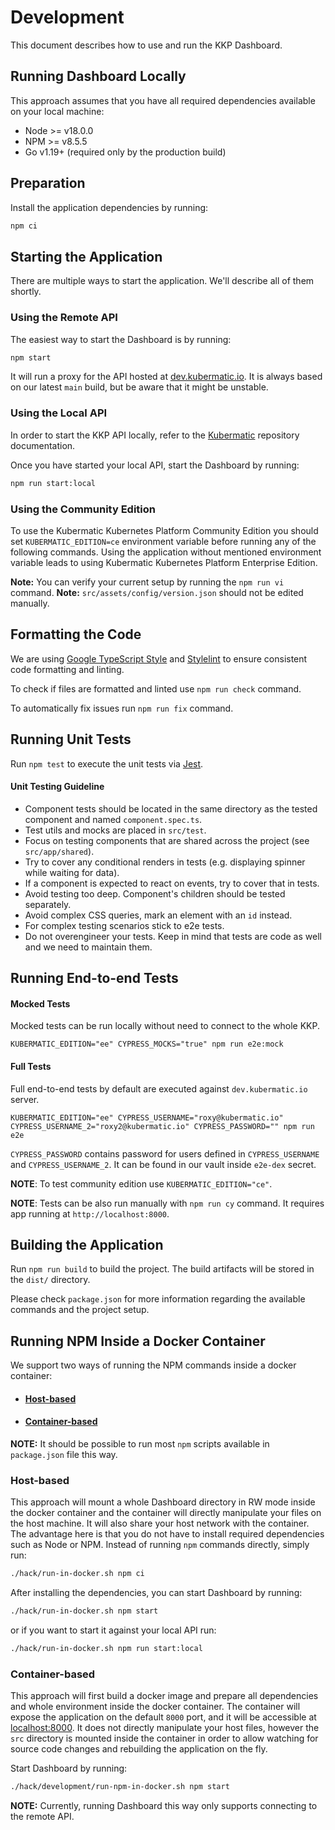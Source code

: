 # Development

This document describes how to use and run the KKP Dashboard.

## Running Dashboard Locally

This approach assumes that you have all required dependencies available on your local machine:

- Node >= v18.0.0
- NPM >= v8.5.5
- Go v1.19+ (required only by the production build)

## Preparation

Install the application dependencies by running:

```bash
npm ci
```

## Starting the Application

There are multiple ways to start the application. We'll describe all of them shortly.

### Using the Remote API

The easiest way to start the Dashboard is by running:

```bash
npm start
```

It will run a proxy for the API hosted at [dev.kubermatic.io](https://dev.kubermatic.io).
It is always based on our latest `main` build, but be aware that it might be unstable.

### Using the Local API

In order to start the KKP API locally, refer to the [Kubermatic](https://github.com/kubermatic/kubermatic) repository
documentation.

Once you have started your local API, start the Dashboard by running:

```bash
npm run start:local
```

### Using the Community Edition

To use the Kubermatic Kubernetes Platform Community Edition you should set `KUBERMATIC_EDITION=ce`
environment variable before running any of the following commands. Using the application without
mentioned environment variable leads to using Kubermatic Kubernetes Platform Enterprise Edition.

**Note:** You can verify your current setup by running the `npm run vi` command.
**Note:** `src/assets/config/version.json` should not be edited manually.

## Formatting the Code

We are using [Google TypeScript Style](https://github.com/google/ts-style) and
[Stylelint](https://github.com/stylelint/stylelint) to ensure consistent code formatting and linting.

To check if files are formatted and linted use `npm run check` command.

To automatically fix issues run `npm run fix` command.

## Running Unit Tests

Run `npm test` to execute the unit tests via [Jest](https://jestjs.io/).

#### Unit Testing Guideline
- Component tests should be located in the same directory as the tested component and named `component.spec.ts`.
- Test utils and mocks are placed in `src/test`.
- Focus on testing components that are shared across the project (see `src/app/shared`).
- Try to cover any conditional renders in tests (e.g. displaying spinner while waiting for data).
- If a component is expected to react on events, try to cover that in tests.
- Avoid testing too deep. Component's children should be tested separately.
- Avoid complex CSS queries, mark an element with an `id` instead.
- For complex testing scenarios stick to e2e tests.
- Do not overengineer your tests. Keep in mind that tests are code as well and we need to maintain them.

## Running End-to-end Tests

#### Mocked Tests

Mocked tests can be run locally without need to connect to the whole KKP.

```
KUBERMATIC_EDITION="ee" CYPRESS_MOCKS="true" npm run e2e:mock
```

#### Full Tests

Full end-to-end tests by default are executed against `dev.kubermatic.io` server.

```
KUBERMATIC_EDITION="ee" CYPRESS_USERNAME="roxy@kubermatic.io" CYPRESS_USERNAME_2="roxy2@kubermatic.io" CYPRESS_PASSWORD="" npm run e2e
```

`CYPRESS_PASSWORD` contains password for users defined in `CYPRESS_USERNAME` and `CYPRESS_USERNAME_2`. It can be found
in our vault inside `e2e-dex` secret.

**NOTE**: To test community edition use `KUBERMATIC_EDITION="ce"`.

**NOTE**: Tests can be also run manually with `npm run cy` command. It requires app running at `http://localhost:8000`.

## Building the Application

Run `npm run build` to build the project. The build artifacts will be stored in the `dist/` directory.

Please check `package.json` for more information regarding the available commands and the project setup.

## Running NPM Inside a Docker Container

We support two ways of running the NPM commands inside a docker container:

- #### [Host-based](#host-based)

- #### [Container-based](#container-based)

**NOTE:** It should be possible to run most `npm` scripts available in `package.json` file this way.

### Host-based

This approach will mount a whole Dashboard directory in RW mode inside the docker container and
the container will directly manipulate your files on the host machine. It will also share your host network with the container.
The advantage here is that you do not have to install required dependencies such as Node or NPM. Instead of running `npm` commands
directly, simply run:

```bash
./hack/run-in-docker.sh npm ci
```

After installing the dependencies, you can start Dashboard by running:

```bash
./hack/run-in-docker.sh npm start
```

or if you want to start it against your local API run:

```bash
./hack/run-in-docker.sh npm run start:local
```

### Container-based

This approach will first build a docker image and prepare all dependencies and whole environment inside the docker container.
The container will expose the application on the default `8000` port, and it will be accessible at [localhost:8000](http://localhost:8000).
It does not directly manipulate your host files, however the `src` directory is mounted inside the container in order to allow watching
for source code changes and rebuilding the application on the fly.

Start Dashboard by running:

```bash
./hack/development/run-npm-in-docker.sh npm start
```

**NOTE:** Currently, running Dashboard this way only supports connecting to the remote API.
